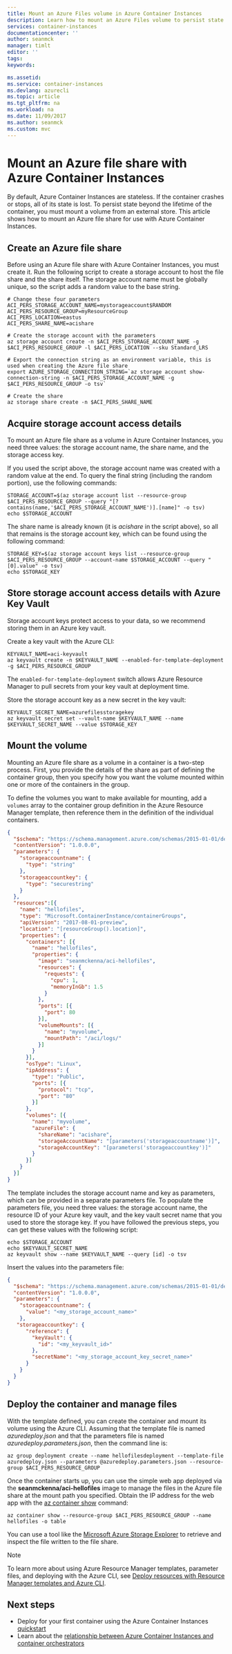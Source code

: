 ```yaml
---
title: Mount an Azure Files volume in Azure Container Instances
description: Learn how to mount an Azure Files volume to persist state with Azure Container Instances
services: container-instances
documentationcenter: ''
author: seanmck
manager: timlt
editor: ''
tags:
keywords:

ms.assetid:
ms.service: container-instances
ms.devlang: azurecli
ms.topic: article
ms.tgt_pltfrm: na
ms.workload: na
ms.date: 11/09/2017
ms.author: seanmck
ms.custom: mvc
---
```


# Mount an Azure file share with Azure Container Instances

By default, Azure Container Instances are stateless. If the container crashes or stops, all of its state is lost. To persist state beyond the lifetime of the container, you must mount a volume from an external store. This article shows how to mount an Azure file share for use with Azure Container Instances.

## Create an Azure file share

Before using an Azure file share with Azure Container Instances, you must create it. Run the following script to create a storage account to host the file share and the share itself. The storage account name must be globally unique, so the script adds a random value to the base string.

```azurecli-interactive
# Change these four parameters
ACI_PERS_STORAGE_ACCOUNT_NAME=mystorageaccount$RANDOM
ACI_PERS_RESOURCE_GROUP=myResourceGroup
ACI_PERS_LOCATION=eastus
ACI_PERS_SHARE_NAME=acishare

# Create the storage account with the parameters
az storage account create -n $ACI_PERS_STORAGE_ACCOUNT_NAME -g $ACI_PERS_RESOURCE_GROUP -l $ACI_PERS_LOCATION --sku Standard_LRS

# Export the connection string as an environment variable, this is used when creating the Azure file share
export AZURE_STORAGE_CONNECTION_STRING=`az storage account show-connection-string -n $ACI_PERS_STORAGE_ACCOUNT_NAME -g $ACI_PERS_RESOURCE_GROUP -o tsv`

# Create the share
az storage share create -n $ACI_PERS_SHARE_NAME
```

## Acquire storage account access details

To mount an Azure file share as a volume in Azure Container Instances, you need three values: the storage account name, the share name, and the storage access key.

If you used the script above, the storage account name was created with a random value at the end. To query the final string (including the random portion), use the following commands:

```azurecli-interactive
STORAGE_ACCOUNT=$(az storage account list --resource-group $ACI_PERS_RESOURCE_GROUP --query "[?contains(name,'$ACI_PERS_STORAGE_ACCOUNT_NAME')].[name]" -o tsv)
echo $STORAGE_ACCOUNT
```

The share name is already known (it is *acishare* in the script above), so all that remains is the storage account key, which can be found using the following command:

```azurecli-interactive
STORAGE_KEY=$(az storage account keys list --resource-group $ACI_PERS_RESOURCE_GROUP --account-name $STORAGE_ACCOUNT --query "[0].value" -o tsv)
echo $STORAGE_KEY
```

## Store storage account access details with Azure Key Vault

Storage account keys protect access to your data, so we recommend storing them in an Azure key vault.

Create a key vault with the Azure CLI:

```azurecli-interactive
KEYVAULT_NAME=aci-keyvault
az keyvault create -n $KEYVAULT_NAME --enabled-for-template-deployment -g $ACI_PERS_RESOURCE_GROUP
```

The `enabled-for-template-deployment` switch allows Azure Resource Manager to pull secrets from your key vault at deployment time.

Store the storage account key as a new secret in the key vault:

```azurecli-interactive
KEYVAULT_SECRET_NAME=azurefilesstoragekey
az keyvault secret set --vault-name $KEYVAULT_NAME --name $KEYVAULT_SECRET_NAME --value $STORAGE_KEY
```

## Mount the volume

Mounting an Azure file share as a volume in a container is a two-step process. First, you provide the details of the share as part of defining the container group, then you specify how you want the volume mounted within one or more of the containers in the group.

To define the volumes you want to make available for mounting, add a `volumes` array to the container group definition in the Azure Resource Manager template, then reference them in the definition of the individual containers.

```json
{
  "$schema": "https://schema.management.azure.com/schemas/2015-01-01/deploymentTemplate.json#",
  "contentVersion": "1.0.0.0",
  "parameters": {
    "storageaccountname": {
      "type": "string"
    },
    "storageaccountkey": {
      "type": "securestring"
    }
  },
  "resources":[{
    "name": "hellofiles",
    "type": "Microsoft.ContainerInstance/containerGroups",
    "apiVersion": "2017-08-01-preview",
    "location": "[resourceGroup().location]",
    "properties": {
      "containers": [{
        "name": "hellofiles",
        "properties": {
          "image": "seanmckenna/aci-hellofiles",
          "resources": {
            "requests": {
              "cpu": 1,
              "memoryInGb": 1.5
            }
          },
          "ports": [{
            "port": 80
          }],
          "volumeMounts": [{
            "name": "myvolume",
            "mountPath": "/aci/logs/"
          }]
        }
      }],
      "osType": "Linux",
      "ipAddress": {
        "type": "Public",
        "ports": [{
          "protocol": "tcp",
          "port": "80"
        }]
      },
      "volumes": [{
        "name": "myvolume",
        "azureFile": {
          "shareName": "acishare",
          "storageAccountName": "[parameters('storageaccountname')]",
          "storageAccountKey": "[parameters('storageaccountkey')]"
        }
      }]
    }
  }]
}
```

The template includes the storage account name and key as parameters, which can be provided in a separate parameters file. To populate the parameters file, you need three values: the storage account name, the resource ID of your Azure key vault, and the key vault secret name that you used to store the storage key. If you have followed the previous steps, you can get these values with the following script:

```azurecli-interactive
echo $STORAGE_ACCOUNT
echo $KEYVAULT_SECRET_NAME
az keyvault show --name $KEYVAULT_NAME --query [id] -o tsv
```

Insert the values into the parameters file:

```json
{
  "$schema": "https://schema.management.azure.com/schemas/2015-01-01/deploymentParameters.json#",
  "contentVersion": "1.0.0.0",
  "parameters": {
    "storageaccountname": {
      "value": "<my_storage_account_name>"
    },
   "storageaccountkey": {
      "reference": {
        "keyVault": {
          "id": "<my_keyvault_id>"
        },
        "secretName": "<my_storage_account_key_secret_name>"
      }
    }
  }
}
```

## Deploy the container and manage files

With the template defined, you can create the container and mount its volume using the Azure CLI. Assuming that the template file is named *azuredeploy.json* and that the parameters file is named *azuredeploy.parameters.json*, then the command line is:

```azurecli-interactive
az group deployment create --name hellofilesdeployment --template-file azuredeploy.json --parameters @azuredeploy.parameters.json --resource-group $ACI_PERS_RESOURCE_GROUP
```

Once the container starts up, you can use the simple web app deployed via the **seanmckenna/aci-hellofiles** image to manage the files in the Azure file share at the mount path you specified. Obtain the IP address for the web app with the [az container show](/cli/azure/container#az_container_show) command:

```azurecli-interactive
az container show --resource-group $ACI_PERS_RESOURCE_GROUP --name hellofiles -o table
```

You can use a tool like the [Microsoft Azure Storage Explorer](https://storageexplorer.com) to retrieve and inspect the file written to the file share.

>[!NOTE]
> To learn more about using Azure Resource Manager templates, parameter files, and deploying with the Azure CLI, see [Deploy resources with Resource Manager templates and Azure CLI](../azure-resource-manager/resource-group-template-deploy-cli.md).

## Next steps

- Deploy for your first container using the Azure Container Instances [quickstart](container-instances-quickstart.md)
- Learn about the [relationship between Azure Container Instances and container orchestrators](container-instances-orchestrator-relationship.md)
